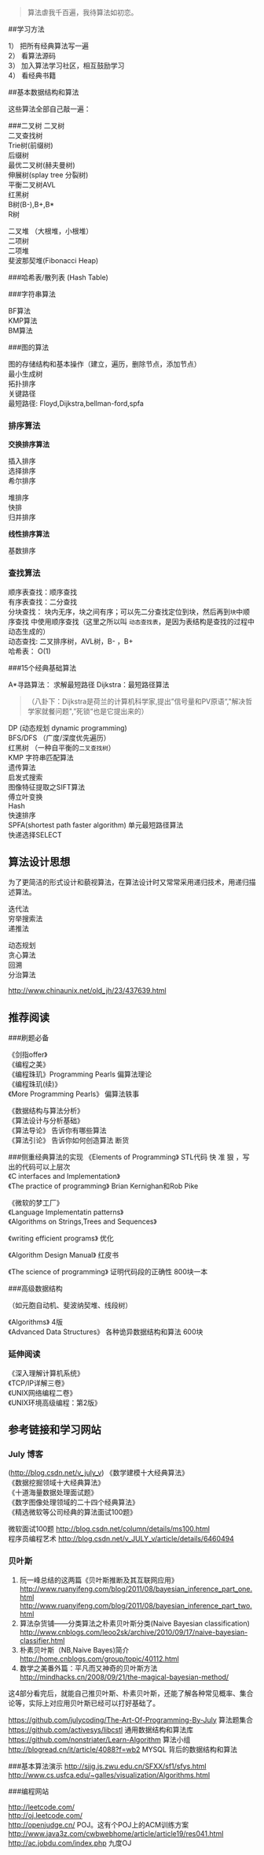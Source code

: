 
>算法虐我千百遍，我待算法如初恋。


##学习方法
 
1） 把所有经典算法写一遍  
2） 看算法源码   
3） 加入算法学习社区，相互鼓励学习   
4） 看经典书籍  
  


##基本数据结构和算法

这些算法全部自己敲一遍：

###二叉树
二叉树    
二叉查找树  
Trie树(前缀树)  
后缀树  
最优二叉树(赫夫曼树)  
伸展树(splay tree 分裂树)   
平衡二叉树AVL    
红黑树  
B树(B-),B+,B*  
R树  
  
  
二叉堆 （大根堆，小根堆）   
二项树    
二项堆  
斐波那契堆(Fibonacci Heap)   
  
  
###哈希表/散列表 (Hash Table)
  
  
###字符串算法  

BF算法  
KMP算法  
BM算法  
  
  
###图的算法

图的存储结构和基本操作（建立，遍历，删除节点，添加节点）   
最小生成树  
拓扑排序  
关键路径  
最短路径: Floyd,Dijkstra,bellman-ford,spfa  
  
  
  
### 排序算法

**交换排序算法**

插入排序    
选择排序    
希尔排序

堆排序  
快排   
归并排序  


**线性排序算法**
  
基数排序  
  
  
### 查找算法  
顺序表查找：顺序查找  
有序表查找：二分查找  
分块查找： 块内无序，块之间有序；可以先二分查找定位到块，然后再到`块`中顺序查找    中使用顺序查找（这里之所以叫 `动态查找表`，是因为表结构是查找的过程中动态生成的）    
动态查找:  二叉排序树，AVL树，B- ，B+    
哈希表：  O(1)     



###15个经典基础算法

A*寻路算法： 求解最短路径 
Dijkstra：最短路径算法 
>（八卦下：Dijkstra是荷兰的计算机科学家,提出”信号量和PV原语“,"解决哲学家就餐问题",”死锁“也是它提出来的）     

DP (动态规划 dynamic programming)   
BFS/DFS （广度/深度优先遍历）    
红黑树 （一种自平衡的`二叉查找树`）  
KMP    字符串匹配算法   
遗传算法  
启发式搜索   
图像特征提取之SIFT算法  
傅立叶变换  
Hash  
快速排序  
SPFA(shortest path faster algorithm)  单元最短路径算法  
快递选择SELECT    
  
    
  
## 算法设计思想

为了更简洁的形式设计和藐视算法，在算法设计时又常常采用递归技术，用递归描述算法。  
  
  
迭代法  
穷举搜索法  
递推法  

动态规划  
贪心算法  
回溯  
分治算法  

http://www.chinaunix.net/old_jh/23/437639.html



## 推荐阅读

 ###刷题必备  

《剑指offer》    
《编程之美》  
《编程珠玑》Programming Pearls  偏算法理论   
《编程珠玑(续)》    
《More Programming Pearls》  偏算法轶事    
    
  
《数据结构与算法分析》    
《算法设计与分析基础》    
《算法导论》 告诉你有哪些算法  
《算法引论》 告诉你如何创造算法   断货  
  
  
###侧重经典算法的实现
《Elements of Programming》 STL代码 快 准 狠 ，写出的代码可以上层次   
《C interfaces and Implementation》  
《The practice of programming》   Brian Kernighan和Rob Pike
  
《微软的梦工厂》  
《Language Implementatin patterns》  
《Algorithms on Strings,Trees and Sequences》  
  
  
《writing efficient programs》  优化  
  
《Algorithm Design Manual》 红皮书  
  
《The science of programming》 证明代码段的正确性   800块一本  
  
  
###高级数据结构

（如元胞自动机、斐波纳契堆、线段树）  
   
《Algorithms》 4版  
《Advanced Data Structures》 各种诡异数据结构和算法  600块  

 
### 延伸阅读 
   
《深入理解计算机系统》    
《TCP/IP详解三卷》    
《UNIX网络编程二卷》  
《UNIX环境高级编程：第2版》  
    
 
  
## 参考链接和学习网站


### July 博客
(http://blog.csdn.net/v_july_v)
《数学建模十大经典算法》    
《数据挖掘领域十大经典算法》    
《十道海量数据处理面试题》      
《数字图像处理领域的二十四个经典算法》    
《精选微软等公司经典的算法面试100题》 

微软面试100题 http://blog.csdn.net/column/details/ms100.html  
程序员编程艺术 http://blog.csdn.net/v_JULY_v/article/details/6460494  


  
### 贝叶斯 
1. 阮一峰总结的这两篇《贝叶斯推断及其互联网应用》   
http://www.ruanyifeng.com/blog/2011/08/bayesian_inference_part_one.html  
http://www.ruanyifeng.com/blog/2011/08/bayesian_inference_part_two.html  
2. 算法杂货铺——分类算法之朴素贝叶斯分类(Naive Bayesian classification)  
http://www.cnblogs.com/leoo2sk/archive/2010/09/17/naive-bayesian-classifier.html  
3. 朴素贝叶斯（NB,Naive Bayes)简介  
http://home.cnblogs.com/group/topic/40112.html  
4. 数学之美番外篇：平凡而又神奇的贝叶斯方法  
http://mindhacks.cn/2008/09/21/the-magical-bayesian-method/  
  
这4部分看完后，就能自己推贝叶斯、朴素贝叶斯，还能了解各种常见概率、集合论等，实际上对应用贝叶斯已经可以打好基础了。  
  

https://github.com/julycoding/The-Art-Of-Programming-By-July  算法题集合
https://github.com/activesys/libcstl   通用数据结构和算法库  
https://github.com/nonstriater/Learn-Algorithm  算法小组  
http://blogread.cn/it/article/4088?f=wb2   MYSQL 背后的数据结构和算法


###基本算法演示 
http://sjjg.js.zwu.edu.cn/SFXX/sf1/sfys.html  
http://www.cs.usfca.edu/~galles/visualization/Algorithms.html  
  
  
   
###编程网站

http://leetcode.com/  
http://oj.leetcode.com/  
http://openjudge.cn/   POJ。这有个POJ上的ACM训练方案 http://www.java3z.com/cwbwebhome/article/article19/res041.html  
http://ac.jobdu.com/index.php  九度OJ  
  



